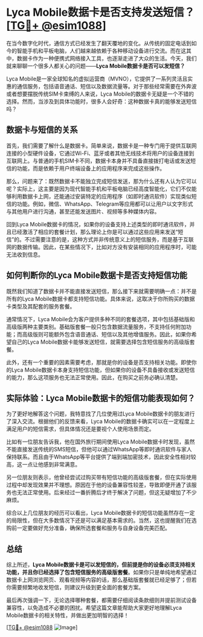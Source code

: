# Lyca Mobile数据卡是否支持发送短信？[[TG💪+ @esim1088](https://t.me/s/esim1088)]

在当今数字化时代，通信方式已经发生了翻天覆地的变化。从传统的固定电话到如今的智能手机和平板电脑，人们越来越依赖于各种移动设备进行交流。而在这其中，数据卡作为一种便携式网络接入工具，也逐渐走进了大众的生活。今天，我们就来聊聊一个很多人都关心的问题——**Lyca Mobile数据卡是否可以发短信？**

Lyca Mobile是一家全球知名的虚拟运营商（MVNO），它提供了一系列灵活且实惠的通信服务，包括语音通话、短信以及数据流量等。对于那些经常需要在外奔波或者想要摆脱传统SIM卡束缚的人来说，Lyca Mobile的数据卡无疑是一个不错的选择。然而，当涉及到具体功能时，很多人会好奇：这种数据卡真的能够发送短信吗？

## 数据卡与短信的关系

首先，我们需要了解什么是数据卡。简单来说，数据卡是一种专门用于提供互联网连接的小型硬件设备，它通过Wi-Fi、蓝牙或者其他无线技术将用户的设备连接到互联网上。与普通的手机SIM卡不同，数据卡本身并不具备直接拨打电话或发送短信的功能，而是依赖于用户终端设备上的应用程序来完成这些操作。

那么，问题来了：既然数据卡不能独立完成短信发送，那为什么还有人认为它可以呢？实际上，这主要是因为现代智能手机和平板电脑已经高度智能化，它们不仅能够利用数据卡上网，还能通过安装特定的应用程序（如即时通讯软件）实现类似短信的功能。例如，微信、WhatsApp、Telegram等应用都可以让用户以文字形式与其他用户进行沟通，甚至还能发送图片、视频等多种媒体内容。

回到Lyca Mobile数据卡的情况，如果你的设备支持上述类型的即时通讯软件，并且已经激活了相应的套餐计划，那么理论上你是可以通过这些应用来发送“短信”的。不过需要注意的是，这种方式并非传统意义上的短信服务，而是基于互联网的数据传输。因此，在某些情况下，比如对方没有安装相同的应用程序时，可能无法收到信息。

## 如何判断你的Lyca Mobile数据卡是否支持短信功能

既然我们知道了数据卡并不能直接发送短信，那么接下来就需要明确一点：并不是所有的Lyca Mobile数据卡都支持短信功能。具体来说，这取决于你所购买的数据卡类型及其配套的服务套餐。

通常情况下，Lyca Mobile会为客户提供多种不同的套餐选项，其中包括基础版和高级版两种主要类别。基础版套餐一般只包含数据流量服务，不支持任何附加功能；而高级版则可能额外包含语音通话、短信以及其他增值服务。因此，如果你希望自己的Lyca Mobile数据卡能够发送短信，就需要选择包含短信服务的高级版套餐。

此外，还有一个重要的因素需要考虑，那就是你的设备是否支持相关功能。即使你的Lyca Mobile数据卡本身支持短信功能，但如果你的设备不具备接收或发送短信的能力，那么这项服务也无法正常使用。因此，在购买之前务必确认清楚。

## 实际体验：Lyca Mobile数据卡的短信功能表现如何？

为了更好地解答这个问题，我特意找了几位使用过Lyca Mobile数据卡的朋友进行了深入交流。根据他们的反馈来看，Lyca Mobile的数据卡确实可以在一定程度上满足用户的短信需求，但具体情况还是要视个人使用场景而定。

比如有一位朋友告诉我，他在国外旅行期间使用Lyca Mobile数据卡时发现，虽然不能直接发送传统的SMS短信，但他可以通过WhatsApp等即时通讯软件与家人保持联系。而且由于WhatsApp等平台提供了端到端加密技术，因此安全性相对较高，这一点让他感到非常满意。

另一位朋友则表示，他曾经尝试过购买带有短信功能的高级版套餐，但在实际使用过程中却发现效果并不理想。原因在于他的设备兼容性较差，导致即便开通了该服务也无法正常使用。后来经过一番折腾后才终于解决了问题，但这无疑增加了不少麻烦。

综合以上几位朋友的经历可以看出，Lyca Mobile数据卡的短信功能虽然存在一定的局限性，但在大多数情况下还是可以满足基本需求的。当然，这也提醒我们在选购前一定要做好充分准备，确保所选套餐和服务与自身设备完美匹配。

## 总结

综上所述，**Lyca Mobile数据卡是可以发短信的，但前提是你的设备必须支持相关功能，并且你已经选择了包含短信服务的高级版套餐**。如果你只是单纯地希望通过数据卡上网浏览网页、观看视频等内容的话，那么基础版套餐就已经足够了；但若你需要频繁地收发短信，则建议升级到更全面的套餐方案。

最后再次强调一下，无论选择哪种套餐，都需要仔细阅读条款细则并提前测试设备兼容性，以免造成不必要的困扰。希望这篇文章能帮助大家更好地理解Lyca Mobile数据卡的相关特性，并做出更加明智的选择！

[[TG💪+ @esim1088](https://t.me/s/esim1088) ![Image](https://i.postimg.cc/4NQfJmqS/Snipaste-2025-05-13-00-14-12.png)]